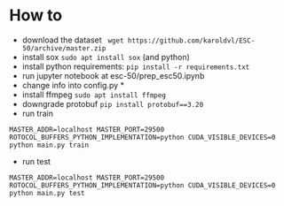 # How to

* download the dataset ` wget https://github.com/karoldvl/ESC-50/archive/master.zip`
* install sox `sudo apt install sox` (and python)
* install python requirements: `pip install -r requirements.txt`
* run jupyter notebook at esc-50/prep_esc50.ipynb
* change info into config.py
    *
* install ffmpeg `sudo apt install ffmpeg`
* downgrade protobuf `pip install protobuf==3.20`
* run train 
```
MASTER_ADDR=localhost MASTER_PORT=29500 ROTOCOL_BUFFERS_PYTHON_IMPLEMENTATION=python CUDA_VISIBLE_DEVICES=0 python main.py train
```
* run test
```
MASTER_ADDR=localhost MASTER_PORT=29500 ROTOCOL_BUFFERS_PYTHON_IMPLEMENTATION=python CUDA_VISIBLE_DEVICES=0 python main.py test
```